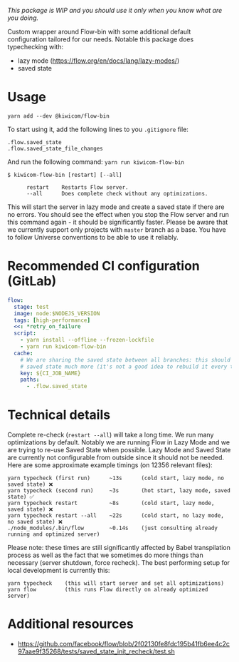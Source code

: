 _This package is WIP and you should use it only when you know what are you doing._

Custom wrapper around Flow-bin with some additional default configuration tailored for our needs. Notable this package does typechecking with:

- lazy mode (https://flow.org/en/docs/lang/lazy-modes/)
- saved state

# Usage

```
yarn add --dev @kiwicom/flow-bin
```

To start using it, add the following lines to you `.gitignore` file:

```gitignore
.flow.saved_state
.flow.saved_state_file_changes
```

And run the following command: `yarn run kiwicom-flow-bin`

```text
$ kiwicom-flow-bin [restart] [--all]

      restart    Restarts Flow server.
      --all      Does complete check without any optimizations.
```

This will start the server in lazy mode and create a saved state if there are no errors. You should see the effect when you stop the Flow server and run this command again - it should be significantly faster. Please be aware that we currently support only projects with `master` branch as a base. You have to follow Universe conventions to be able to use it reliably.

# Recommended CI configuration (GitLab)

```yaml
flow:
  stage: test
  image: node:$NODEJS_VERSION
  tags: [high-performance]
  <<: *retry_on_failure
  script:
    - yarn install --offline --frozen-lockfile
    - yarn run kiwicom-flow-bin
  cache:
    # We are sharing the saved state between all branches: this should allow us to reuse the
    # saved state much more (it's not a good idea to rebuild it every time for every new MR).
    key: ${CI_JOB_NAME}
    paths:
      - .flow.saved_state
```

# Technical details

Complete re-check (`restart --all`) will take a long time. We run many optimizations by default. Notably we are running Flow in Lazy Mode and we are trying to re-use Saved State when possible. Lazy Mode and Saved State are currently not configurable from outside since it should not be needed. Here are some approximate example timings (on 12356 relevant files):

```text
yarn typecheck (first run)      ~13s      (cold start, lazy mode, no saved state) ❌
yarn typecheck (second run)     ~3s       (hot start, lazy mode, saved state) ✅
yarn typecheck restart          ~8s       (cold start, lazy mode, saved state) ❌
yarn typecheck restart --all    ~22s      (cold start, no lazy mode, no saved state) ❌
./node_modules/.bin/flow        ~0.14s    (just consulting already running and optimized server)
```

Please note: these times are still significantly affected by Babel transpilation process as well as the fact that we sometimes do more things than necessary (server shutdown, force recheck). The best performing setup for local development is currently this:

```
yarn typecheck    (this will start server and set all optimizations)
yarn flow         (this runs Flow directly on already optimized server)
```

# Additional resources

- https://github.com/facebook/flow/blob/2f02130fe8fdc195b41fb6ee4c2c97aae9f35268/tests/saved_state_init_recheck/test.sh
